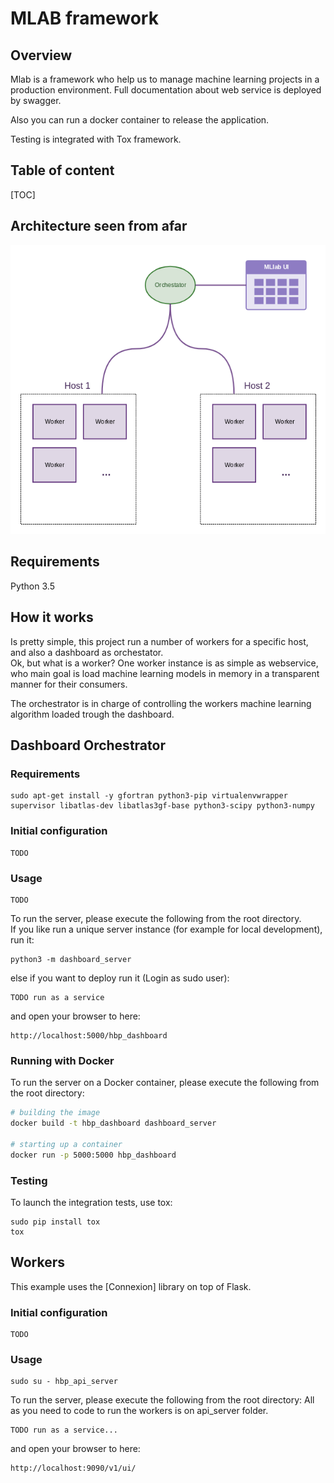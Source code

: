 # MLAB framework

## Overview
Mlab is a framework who help us to manage machine learning projects in a production environment.
Full documentation about web service is deployed by swagger.

Also you can run a docker container to release the application.

Testing is integrated with Tox framework.

## Table of content
[TOC]

## Architecture seen from afar
![alt text](var/asserts/MLlab-UI-architecture.png)


## Requirements
Python 3.5


## How it works
Is pretty simple, this project run a number of workers for a specific host, and also a dashboard as orchestator.  
Ok, but what is a worker? One worker instance is as simple as webservice, who main goal is load machine learning models in memory in a transparent manner for their consumers.

The orchestrator is in charge of controlling the workers machine learning algorithm loaded trough the dashboard.  
 

## Dashboard Orchestrator

### Requirements
```
sudo apt-get install -y gfortran python3-pip virtualenvwrapper supervisor libatlas-dev libatlas3gf-base python3-scipy python3-numpy
```
### Initial configuration
```
TODO
```
### Usage
```
TODO
```
To run the server, please execute the following from the root directory.  
If you like run a unique server instance (for example for local development), run it:
```
python3 -m dashboard_server
```
else if you want to deploy run it (Login as sudo user):

```
TODO run as a service
```
and open your browser to here:

```
http://localhost:5000/hbp_dashboard
```

### Running with Docker

To run the server on a Docker container, please execute the following from the root directory:

```bash
# building the image
docker build -t hbp_dashboard dashboard_server

# starting up a container
docker run -p 5000:5000 hbp_dashboard
```

### Testing
To launch the integration tests, use tox:
```
sudo pip install tox
tox
```


## Workers
This example uses the [Connexion] library on top of Flask.
### Initial configuration
```
TODO
```

### Usage

```
sudo su - hbp_api_server
```
To run the server, please execute the following from the root directory:
All as you need to code to run the workers is on api_server folder.
```
TODO run as a service...
```
and open your browser to here:

```
http://localhost:9090/v1/ui/
```